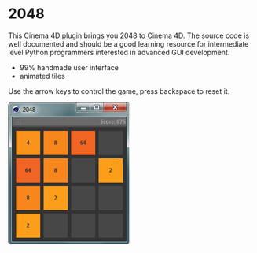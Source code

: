 # 2048

This Cinema 4D plugin brings you 2048 to Cinema 4D. The source code is
well documented and should be a good learning resource for intermediate
level Python programmers interested in advanced GUI development.

- 99% handmade user interface
- animated tiles

Use the arrow keys to control the game, press backspace to reset it.

![Preview Image of the 2048 game for Cinema 4D](preview.png)

